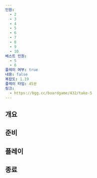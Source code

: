 ```yaml
---
인원:
  - 2
  - 3
  - 4
  - 5
  - 6
  - 7
  - 8
  - 9
  - 10
베스트 인원:
  - 5
  - 6
플레이 여부: true
내용: false
복잡도: 1.19
플레이 타임: 45분
링크:
  - https://bgg.cc/boardgame/432/take-5
---
```

## 개요
## 준비
## 플레이
## 종료